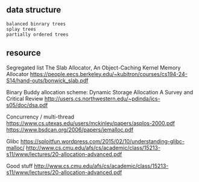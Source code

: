 ## data structure
    balanced binrary trees
    splay trees
    partially ordered trees

## resource
Segregated list 
The Slab Allocator, An Object-Caching Kernel Memory Allocator
https://people.eecs.berkeley.edu/~kubitron/courses/cs194-24-S14/hand-outs/bonwick_slab.pdf

Binary Buddy allocation scheme:
Dynamic Storage Allocation A Survey and Critical Review
http://users.cs.northwestern.edu/~pdinda/ics-s05/doc/dsa.pdf

Concurrency / multi-thread
https://www.cs.utexas.edu/users/mckinley/papers/asplos-2000.pdf
https://www.bsdcan.org/2006/papers/jemalloc.pdf

Glibc
https://sploitfun.wordpress.com/2015/02/10/understanding-glibc-malloc/
http://www.cs.cmu.edu/afs/cs/academic/class/15213-s11/www/lectures/20-allocation-advanced.pdf

Good stuff
http://www.cs.cmu.edu/afs/cs/academic/class/15213-s11/www/lectures/20-allocation-advanced.pdf
